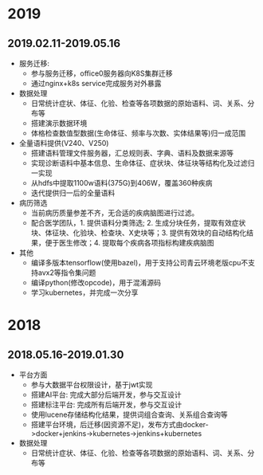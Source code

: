 
# 2019
## 2019.02.11-2019.05.16
- 服务迁移:
     - 参与服务迁移，office0服务器向K8S集群迁移
     - 通过nginx+k8s service完成服务对外暴露
- 数据处理
     - 日常统计症状、体征、化验、检查等各项数据的原始语料、词、关系、分布等
     - 搭建演示数据环境
     - 体格检查数值型数据(生命体征、频率与次数、实体结果等)归一成范围
- 全量语料提供(V240、V250)
     - 搭建语料管理文件服务器，汇总规则表、字典、语料及数据来源等
     - 实现诊断语料中基本信息、生命体征、症状块、体征块等结构化及过滤归一实现
     - 从hdfs中提取1100w语料(375G)到406W，覆盖360种疾病
     - 迭代提供归一后的全量语料
- 病历筛选
     - 当前病历质量参差不齐，无合适的疾病脑图进行过滤。
     - 配合医学团队，1. 提供语料分类筛选; 2. 生成分块任务，提取有效症状块、体征块、化验块、检查块、X史块等；3. 提供有效块的自动结构化结果，便于医生修改；4. 提取每个疾病各项指标构建疾病脑图
- 其他
     - 编译多版本tensorflow(使用bazel)，用于支持公司青云环境老版cpu不支持avx2等指令集问题
     - 编译python(修改opcode)，用于混淆源码
     - 学习kubernetes，并完成一次分享
# 2018
## 2018.05.16-2019.01.30
- 平台方面
     - 参与大数据平台权限设计，基于jwt实现
     - 搭建AI平台: 完成大部分后端开发，参与交互设计 
     - 搭建标注平台: 完成所有后端开发，参与交互设计
     - 使用lucene存储结构化结果，提供词组合查询、关系组合查询等
     - 搭建平台环境，后迁移(因资源不足)，发布方式由docker->docker+jenkins->kubernetes->jenkins+kubernetes
- 数据处理
     - 日常统计症状、体征、化验、检查等各项数据的原始语料、词、关系、分布等